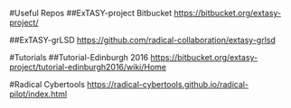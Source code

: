 



#Useful Repos
##ExTASY-project Bitbucket
https://bitbucket.org/extasy-project/

##ExTASY-grLSD
https://github.com/radical-collaboration/extasy-grlsd 

#Tutorials
##Tutorial-Edinburgh 2016
https://bitbucket.org/extasy-project/tutorial-edinburgh2016/wiki/Home

#Radical Cybertools
https://radical-cybertools.github.io/radical-pilot/index.html



